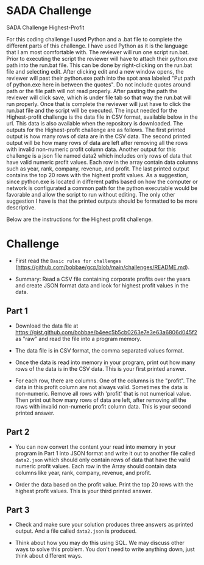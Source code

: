 # SADA Challenge
SADA Challenge Highest-Profit

For this coding challenge I used Python and a .bat file to complete the different parts of this challenge. I have used Python as it is the language that I am most comfortable with. 
The reviewer will run one script run.bat. Prior to executing the script the reviewer will have to attach their python.exe path into the run.bat file. This can be done by right-clicking on the run.bat file and selecting edit.
After clicking edit and a new window opens, the reviewer will past their python.exe path into the spot area labeled "Put path of python.exe here in between the quotes". Do not include quotes around path or the file path will not read properly.
After pasting the path the reviewer will click save, which is under file tab so that way the run.bat will run properly.
Once that is complete the reviewer will just have to click the run.bat file and the script will be executed. The input needed for the Highest-profit challenge is the data file in CSV format, available below in the url. This data is also available when the repository is downloaded.
The outputs for the Highest-profit challenge are as follows. The first printed output is how many rows of data are in the CSV data. The second printed output will be how many rows of data are left after removing all the rows with invalid non-numeric profit column data.
Another output for this challenge is a json file named data2 which includes only rows of data that have valid numeric profit values. Each row in the array contain data columns such as year, rank, company, revenue, and profit. The last printed output contains the top 20 rows with the highest profit values.
As a suggestion, since python.exe is located in different paths based on how the computer or network is configurated a common path for the python executable would be favorable and allow the script to run without editing. The only other suggestion I have is that the printed outputs should be formatted to be more descriptive.

Below are the instructions for the Highest profit challenge.


# Challenge
* First read the `Basic rules for challenges` (https://github.com/bobbae/gcp/blob/main/challenges/README.md).

* Summary: Read a CSV file containing corporate profits over the years and create JSON format data and look for highest profit values in the data.

## Part 1

* Download the data file at https://gist.github.com/bobbae/b4eec5b5cb0263e7e3e63a6806d045f2 as "raw" and read the file into a program memory.  

* The data file is in CSV format, the
comma separated values format.  

* Once the data is read into memory in your program, print out how many rows of the data is in the CSV data. This is your first printed answer.

* For each row, there are columns.  One of the columns is the "profit".  The data in this profit column
are not always valid.  Sometimes the data is non-numeric.  Remove all rows with 'profit' that is not numerical value. Then
print out how many rows of data are left, after removing all the rows with invalid non-numeric profit column data.  This is your second printed answer.


## Part 2

* You can now convert the content your read into memory in your program in Part 1 into JSON format and write it out to another file called `data2.json` which should only contain rows of data that have the valid numeric profit values. Each row in the Array should contain data columns like year, rank, company, revenue, and profit.

* Order the data based on the profit value.  Print the top 20 rows with the highest profit values. This is your third printed answer.

## Part 3

* Check and make sure your solution produces three answers as printed output. And a file called `data2.json` is produced.

* Think about how you may do this using SQL.  We may discuss other ways to solve this problem.  You don't need to write anything down, just think about different ways.
